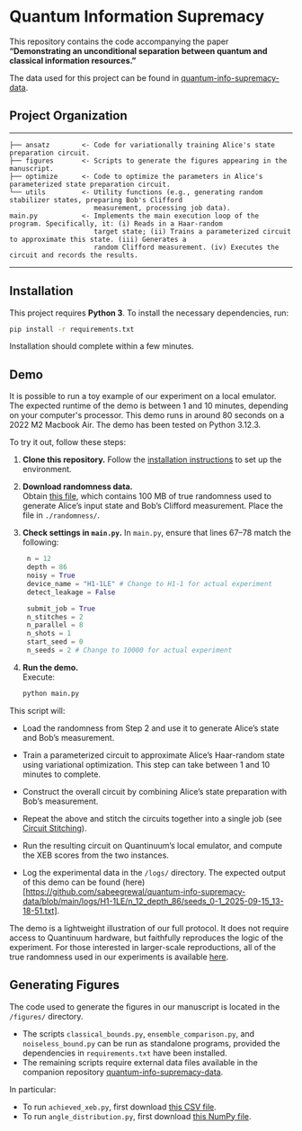 # Quantum Information Supremacy  

This repository contains the code accompanying the paper  
**“Demonstrating an unconditional separation between quantum and classical information resources.”**

The data used for this project can be found in [quantum-info-supremacy-data](https://github.com/sabeegrewal/quantum-info-supremacy-data/).

## Project Organization

------------
    ├── ansatz        <- Code for variationally training Alice's state preparation circuit.  
    ├── figures       <- Scripts to generate the figures appearing in the manuscript.  
    ├── optimize      <- Code to optimize the parameters in Alice's parameterized state preparation circuit.  
    └── utils         <- Utility functions (e.g., generating random stabilizer states, preparing Bob's Clifford 
                         measurement, processing job data).  
    main.py           <- Implements the main execution loop of the program. Specifically, it: (i) Reads in a Haar-random
                         target state; (ii) Trains a parameterized circuit to approximate this state. (iii) Generates a 
                         random Clifford measurement. (iv) Executes the circuit and records the results.
------------

## Installation

This project requires **Python 3**. To install the necessary dependencies, run:

```bash
pip install -r requirements.txt
```

Installation should complete within a few minutes.


## Demo 

It is possible to run a toy example of our experiment on a local emulator. The expected runtime of the demo is between 1 and 10 minutes, depending on your computer's processor. This demo runs in around 80 seconds on a 2022 M2 Macbook Air. The demo has been tested on Python 3.12.3.

To try it out, follow these steps:

1. **Clone this repository.**
   Follow the [installation instructions](#installation) to set up the environment. 

3. **Download randomness data.**  
   Obtain [this file](https://github.com/sabeegrewal/quantum-info-supremacy-data/blob/main/randomness/ANU_13Oct2017_100MB_1), which contains 100 MB of true randomness used to generate Alice’s input state and Bob’s Clifford measurement. Place the file in `./randomness/`.

4. **Check settings in `main.py`.**
   In `main.py`, ensure that lines 67–78 match the following:
   ```python
    n = 12
    depth = 86
    noisy = True
    device_name = "H1-1LE" # Change to H1-1 for actual experiment
    detect_leakage = False

    submit_job = True
    n_stitches = 2
    n_parallel = 8
    n_shots = 1
    start_seed = 0
    n_seeds = 2 # Change to 10000 for actual experiment
    ```

6. **Run the demo.**  
   Execute:
   ```bash
   python main.py
   ```

This script will:

* Load the randomness from Step 2 and use it to generate Alice’s state and Bob’s measurement.

* Train a parameterized circuit to approximate Alice’s Haar-random state using variational optimization. This step can take between 1 and 10 minutes to complete. 

* Construct the overall circuit by combining Alice’s state preparation with Bob’s measurement.

* Repeat the above and stitch the circuits together into a single job (see [Circuit Stitching](https://docs.quantinuum.com/systems/trainings/knowledge_articles/circuit_stitching.html)).

* Run the resulting circuit on Quantinuum’s local emulator, and compute the XEB scores from the two instances. 

* Log the experimental data in the `/logs/` directory. The expected output of this demo can be found (here)[https://github.com/sabeegrewal/quantum-info-supremacy-data/blob/main/logs/H1-1LE/n_12_depth_86/seeds_0-1_2025-09-15_13-18-51.txt].

The demo is a lightweight illustration of our full protocol. It does not require access to Quantinuum hardware, but faithfully reproduces the logic of the experiment. For those interested in larger-scale reproductions, all of the true randomness used in our experiments is available [here](https://github.com/sabeegrewal/quantum-info-supremacy-data/blob/main/randomness/).

## Generating Figures

The code used to generate the figures in our manuscript is located in the `/figures/` directory.  
- The scripts `classical_bounds.py`, `ensemble_comparison.py`, and `noiseless_bound.py` can be run as standalone programs, provided the dependencies in `requirements.txt` have been installed.  
- The remaining scripts require external data files available in the companion repository [quantum-info-supremacy-data](https://github.com/sabeegrewal/quantum-info-supremacy-data/).  

In particular:  
- To run `achieved_xeb.py`, first download [this CSV file](https://github.com/sabeegrewal/quantum-info-supremacy-data/blob/main/data/shots_H1-1_12_86_Thu_Jun_12_17-06-28_2025.csv).  
- To run `angle_distribution.py`, first download [this NumPy file](https://github.com/sabeegrewal/quantum-info-supremacy-data/blob/main/data/angles_H1-1_12_86_Tue_Aug_26_12-56-25_2025.npy).  
